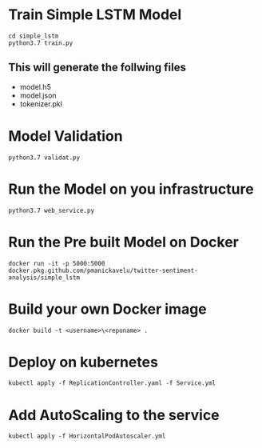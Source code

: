 # Train Simple LSTM Model
```
cd simple_lstm
python3.7 train.py
```
## This will generate the follwing files
* model.h5
* model.json
* tokenizer.pkl


# Model Validation
```
python3.7 validat.py
```

# Run the Model on you infrastructure
```
python3.7 web_service.py
```


# Run the Pre built Model on Docker 
```
docker run -it -p 5000:5000 docker.pkg.github.com/pmanickavelu/twitter-sentiment-analysis/simple_lstm
```

# Build your own Docker image
```
docker build -t <username>\<reponame> .
```


# Deploy on kubernetes
```
kubectl apply -f ReplicationController.yaml -f Service.yml
```
# Add AutoScaling to the service
```
kubectl apply -f HorizontalPodAutoscaler.yml
```